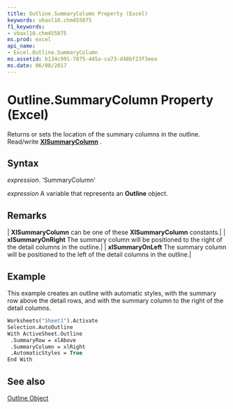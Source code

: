 ```yaml
---
title: Outline.SummaryColumn Property (Excel)
keywords: vbaxl10.chm455075
f1_keywords:
- vbaxl10.chm455075
ms.prod: excel
api_name:
- Excel.Outline.SummaryColumn
ms.assetid: b134c991-7875-445a-ca73-d48bf23f3eea
ms.date: 06/08/2017
---
```



# Outline.SummaryColumn Property (Excel)

Returns or sets the location of the summary columns in the outline. Read/write  **[XlSummaryColumn](Excel.XlSummaryColumn.md)** .


## Syntax

 _expression_. 'SummaryColumn'

 _expression_ A variable that represents an **Outline** object.


## Remarks





| **XlSummaryColumn** can be one of these **XlSummaryColumn** constants.|
| **xlSummaryOnRight** The summary column will be positioned to the right of the detail columns in the outline.|
| **xlSummaryOnLeft** The summary column will be positioned to the left of the detail columns in the outline.|

## Example

This example creates an outline with automatic styles, with the summary row above the detail rows, and with the summary column to the right of the detail columns.


```vb
Worksheets("Sheet1").Activate 
Selection.AutoOutline 
With ActiveSheet.Outline 
 .SummaryRow = xlAbove 
 .SummaryColumn = xlRight 
 .AutomaticStyles = True 
End With
```


## See also


[Outline Object](Excel.Outline.md)

